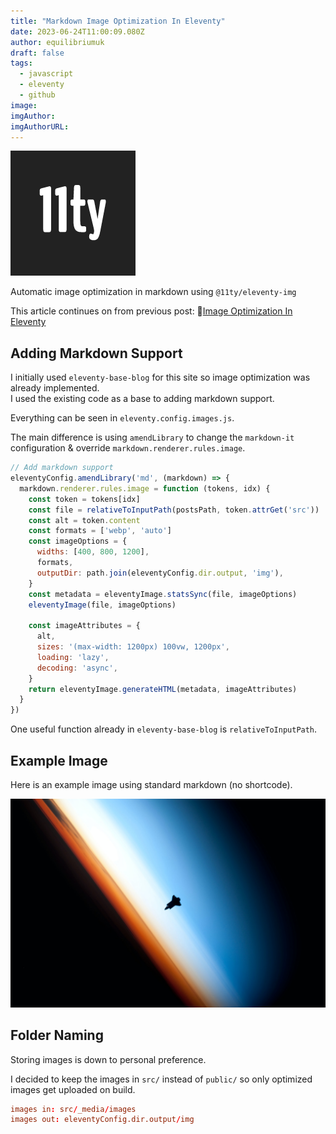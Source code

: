 ```yaml
---
title: "Markdown Image Optimization In Eleventy"
date: 2023-06-24T11:00:09.080Z
author: equilibriumuk
draft: false
tags:
  - javascript
  - eleventy
  - github
image:
imgAuthor:
imgAuthorURL:
---
```


![11ty logo](../_media/images/11ty-200.png)

Automatic image optimization in markdown using `@11ty/eleventy-img`

This article continues on from previous post: 📝[Image Optimization In Eleventy](/2023/06/23/image-optimization-in-eleventy/)

## Adding Markdown Support

I initially used `eleventy-base-blog` for this site so image optimization was already implemented.<br/>
I used the existing code as a base to adding markdown support.

Everything can be seen in `eleventy.config.images.js`.

The main difference is using `amendLibrary` to change the `markdown-it` configuration & override `markdown.renderer.rules.image`.

```js
// Add markdown support
eleventyConfig.amendLibrary('md', (markdown) => {
  markdown.renderer.rules.image = function (tokens, idx) {
    const token = tokens[idx]
    const file = relativeToInputPath(postsPath, token.attrGet('src'))
    const alt = token.content
    const formats = ['webp', 'auto']
    const imageOptions = {
      widths: [400, 800, 1200],
      formats,
      outputDir: path.join(eleventyConfig.dir.output, 'img'),
    }
    const metadata = eleventyImage.statsSync(file, imageOptions)
    eleventyImage(file, imageOptions)

    const imageAttributes = {
      alt,
      sizes: '(max-width: 1200px) 100vw, 1200px',
      loading: 'lazy',
      decoding: 'async',
    }
    return eleventyImage.generateHTML(metadata, imageAttributes)
  }
})
```

One useful function already in `eleventy-base-blog` is `relativeToInputPath`.

## Example Image

Here is an example image using standard markdown (no shortcode).

![nasa space](../_media/images/hero/nasa-space-sil.jpg)

## Folder Naming

Storing images is down to personal preference.

I decided to keep the images in `src/` instead of `public/` so only optimized images get uploaded on build.

```toml
images in: src/_media/images
images out: eleventyConfig.dir.output/img
```